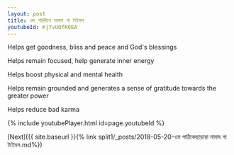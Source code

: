 ```yaml
---
layout: post
title: ওম পরিধীনে নামায গা টাইমস
youtubeId: KjTvUOfKOEA
---
```

 
 
Helps get goodness, bliss and peace and God's blessings
 
Helps remain focused, help generate inner energy 
 
Helps boost physical and mental health 
 
Helps remain grounded and generates a sense of gratitude towards the greater power 
 
Helps reduce bad karma
 
 
 
 


{% include youtubePlayer.html id=page.youtubeId %}
 
[Next]({{ site.baseurl }}{% link  split1/_posts/2018-05-20-ওম পাঠিকেছাড়ায়া নামায গা টাইমস.md%})
 
